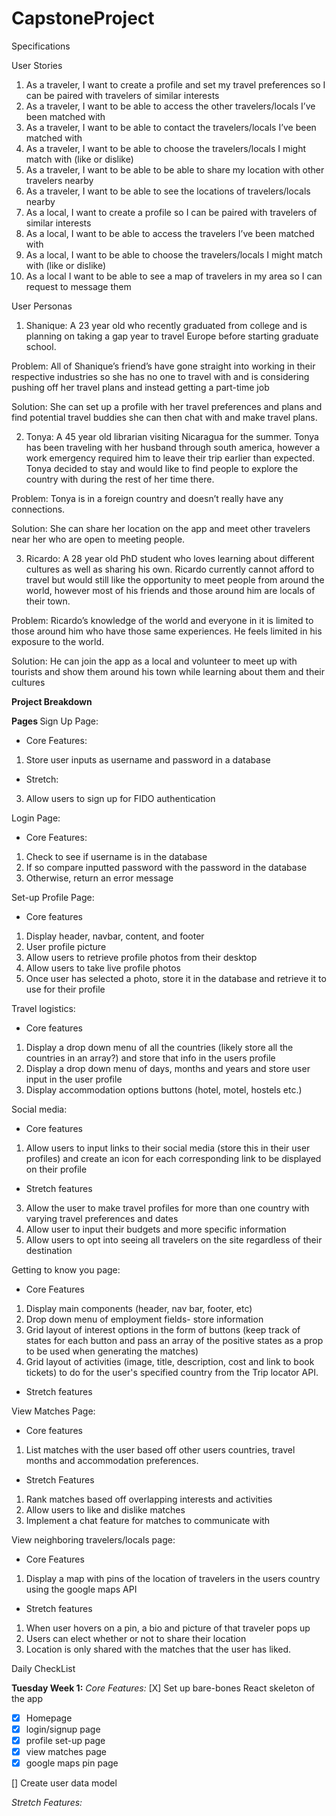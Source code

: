 # CapstoneProject

Specifications

User Stories

1. As a traveler, I want to create a profile and set my travel preferences so I can be paired with travelers of similar interests
2. As a traveler, I want to be able to access the other travelers/locals I’ve been matched with
3. As a traveler, I want to be able to contact the travelers/locals I’ve been matched with
4. As a traveler, I want to be able to choose the travelers/locals I might match with (like or dislike)
5. As a traveler, I want to be able to be able to share my location with other travelers nearby
6. As a traveler, I want to be able to see the locations of travelers/locals nearby
7. As a local, I want to create a profile so I can be paired with travelers of similar interests
8. As a local, I want to be able to access the travelers I’ve been matched with
9. As a local, I want to be able to choose the travelers/locals I might match with (like or dislike)
10. As a local I want to be able to see a map of travelers in my area so I can request to message them

User Personas

1. Shanique: A 23 year old who recently graduated from college and is planning on taking a gap year to travel Europe before starting graduate school.

Problem: All of Shanique’s friend’s have gone straight into working in their respective industries so she has no one to travel with and is considering pushing off her travel plans and instead getting a part-time job

Solution: She can set up a profile with her travel preferences and plans and find potential travel buddies she can then chat with and make travel plans.

2. Tonya: A 45 year old librarian visiting Nicaragua for the summer. Tonya has been traveling with her husband through south america, however a work emergency required him to leave their trip earlier than expected. Tonya decided to stay and would like to find people to explore the country with during the rest of her time there.

Problem: Tonya is in a foreign country and doesn’t really have any connections.

Solution: She can share her location on the app and meet other travelers near her who are open to meeting people.

3. Ricardo: A 28 year old PhD student who loves learning about different cultures as well as sharing his own. Ricardo currently cannot afford to travel but would still like the opportunity to meet people from around the world, however most of his friends and those around him are locals of their town.

Problem: Ricardo’s knowledge of the world and everyone in it is limited to those around him who have those same experiences. He feels limited in his exposure to the world.

Solution: He can join the app as a local and volunteer to meet up with tourists and show them around his town while learning about them and their cultures

<b>Project Breakdown </b>

<b>Pages </b>
Sign Up Page:

- Core Features:

1. Store user inputs as username and password in a database

- Stretch:

3. Allow users to sign up for FIDO authentication

Login Page:

- Core Features:

1. Check to see if username is in the database
2. If so compare inputted password with the password in the database
3. Otherwise, return an error message

Set-up Profile Page:

- Core features

1. Display header, navbar, content, and footer
2. User profile picture
3. Allow users to retrieve profile photos from their desktop
4. Allow users to take live profile photos
5. Once user has selected a photo, store it in the database and retrieve it to use for their profile

Travel logistics:

- Core features

1. Display a drop down menu of all the countries (likely store all the countries in an array?) and store that info in the users profile
2. Display a drop down menu of days, months and years and store user input in the user profile
3. Display accommodation options buttons (hotel, motel, hostels etc.)

Social media:

- Core features

1. Allow users to input links to their social media (store this in their user profiles) and create an icon for each corresponding link to be displayed on their profile

- Stretch features

3. Allow the user to make travel profiles for more than one country with varying travel preferences and dates
4. Allow user to input their budgets and more specific information
5. Allow users to opt into seeing all travelers on the site regardless of their destination

Getting to know you page:

- Core Features

1. Display main components (header, nav bar, footer, etc)
2. Drop down menu of employment fields- store information
3. Grid layout of interest options in the form of buttons (keep track of states for each button and pass an array of the positive states as a prop to be used when generating the matches)
4. Grid layout of activities (image, title, description, cost and link to book tickets) to do for the user's specified country from the Trip locator API.

- Stretch features

View Matches Page:

- Core features

1. List matches with the user based off other users countries, travel months and accommodation preferences.

- Stretch Features

1. Rank matches based off overlapping interests and activities
2. Allow users to like and dislike matches
3. Implement a chat feature for matches to communicate with

View neighboring travelers/locals page:

- Core Features

1. Display a map with pins of the location of travelers in the users country using the google maps API

- Stretch features

1. When user hovers on a pin, a bio and picture of that traveler pops up
2. Users can elect whether or not to share their location
3. Location is only shared with the matches that the user has liked.

Daily CheckList

<b> Tuesday Week 1:</b>
<i> Core Features:</i>
[X] Set up bare-bones React skeleton of the app

- [x] Homepage
- [x] login/signup page
- [x] profile set-up page
- [x] view matches page
- [x] google maps pin page

[] Create user data model

<i> Stretch Features:</i>

